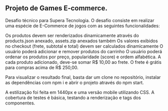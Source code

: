 ## Projeto de Games E-commerce.

Desafio técnico para Supera Tecnologia.
O desafio consiste em realizar uma espécie de E-Commerce de jogos com as seguintes funcionalidades:

Os produtos devem ser renderizados dinamicamente através do products.json anexado, assets.zip anexados também
Os valores exibidos no checkout (frete, subtotal e total) devem ser calculados dinamicamente
O usuário poderá adicionar e remover produtos do carrinho
O usuário poderá ordenar os produtos por preço, popularidade (score) e ordem alfabética.
A cada produto adicionado, deve-se somar R$ 10,00 ao frete.
O frete é grátis para compras acima de R$ 250,00.

Para visualizar o resultado final, basta dar um clone no repositório, instalar as dependẽncias com npm i e abrir o projeto através do npm start.

A estilização foi feita em 1440px e uma versão mobile utilizando CSS.
A cobertura de testes é básica, testando a renderização e tags dos componentes.